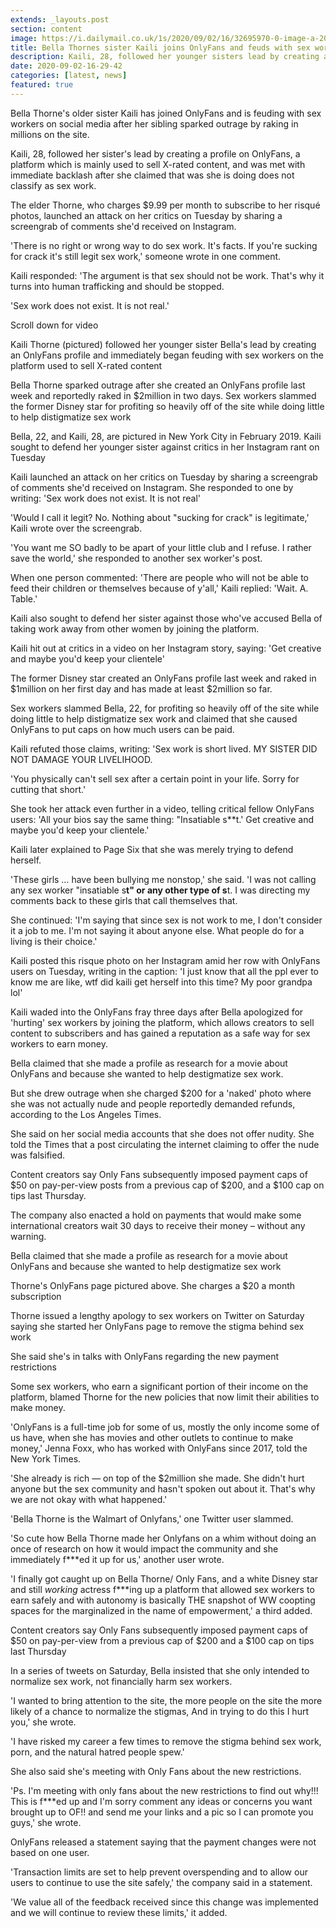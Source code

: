 ```yaml
---
extends: _layouts.post
section: content
image: https://i.dailymail.co.uk/1s/2020/09/02/16/32695970-0-image-a-20_1599060332421.jpg 
title: Bella Thornes sister Kaili joins OnlyFans and feuds with sex workers on social media 
description: Kaili, 28, followed her younger sisters lead by creating a profile on OnlyFan and was met with immediate backlash after she claimed that was she is doing does not classify as sex work. 
date: 2020-09-02-16-29-42 
categories: [latest, news] 
featured: true 
--- 
```

Bella Thorne's older sister Kaili has joined OnlyFans and is feuding with sex workers on social media after her sibling sparked outrage by raking in millions on the site. 

Kaili, 28, followed her sister's lead by creating a profile on OnlyFans, a platform which is mainly used to sell X-rated content, and was met with immediate backlash after she claimed that was she is doing does not classify as sex work.  

The elder Thorne, who charges $9.99 per month to subscribe to her risqué photos, launched an attack on her critics on Tuesday by sharing a screengrab of comments she'd received on Instagram.  

'There is no right or wrong way to do sex work. It's facts. If you're sucking for crack it's still legit sex work,' someone wrote in one comment.    

Kaili responded: 'The argument is that sex should not be work. That's why it turns into human trafficking and should be stopped.  

'Sex work does not exist. It is not real.'

Scroll down for video 

Kaili Thorne (pictured) followed her younger sister Bella's lead by creating an OnlyFans profile and immediately began feuding with sex workers on the platform used to sell X-rated content

Bella Thorne sparked outrage after she created an OnlyFans profile last week and reportedly raked in $2million in two days. Sex workers slammed the former Disney star for profiting so heavily off of the site while doing little to help distigmatize sex work

Bella, 22, and Kaili, 28, are pictured in New York City in February 2019. Kaili sought to defend her younger sister against critics in her Instagram rant on Tuesday

Kaili launched an attack on her critics on Tuesday by sharing a screengrab of comments she'd received on Instagram. She responded to one by writing: 'Sex work does not exist. It is not real'

'Would I call it legit? No. Nothing about "sucking for crack" is legitimate,' Kaili wrote over the screengrab.  

'You want me SO badly to be apart of your little club and I refuse. I rather save the world,' she responded to another sex worker's post. 

When one person commented: 'There are people who will not be able to feed their children or themselves because of y'all,' Kaili replied: 'Wait. A. Table.'

Kaili also sought to defend her sister against those who've accused Bella of taking work away from other women by joining the platform.  

Kaili hit out at critics in a video on her Instagram story, saying: 'Get creative and maybe you'd keep your clientele'

The former Disney star created an OnlyFans profile last week and raked in $1million on her first day and has made at least $2million so far.

Sex workers slammed Bella, 22, for profiting so heavily off of the site while doing little to help distigmatize sex work and claimed that she caused OnlyFans to put caps on how much users can be paid. 

Kaili refuted those claims, writing: 'Sex work is short lived. MY SISTER DID NOT DAMAGE YOUR LIVELIHOOD. 

'You physically can't sell sex after a certain point in your life. Sorry for cutting that short.' 

She took her attack even further in a video, telling critical fellow OnlyFans users: 'All your bios say the same thing: "Insatiable s**t.' Get creative and maybe you'd keep your clientele.'  

Kaili later explained to Page Six that she was merely trying to defend herself.  

'These girls … have been bullying me nonstop,' she said. 'I was not calling any sex worker "insatiable s**t" or any other type of s**t. I was directing my comments back to these girls that call themselves that.

She continued: 'I'm saying that since sex is not work to me, I don't consider it a job to me. I'm not saying it about anyone else. What people do for a living is their choice.'

Kaili posted this risque photo on her Instagram amid her row with OnlyFans users on Tuesday, writing in the caption: 'I just know that all the ppl ever to know me are like, wtf did kaili get herself into this time? My poor grandpa lol'

Kaili waded into the OnlyFans fray three days after Bella apologized for 'hurting' sex workers by joining the platform, which allows creators to sell content to subscribers and has gained a reputation as a safe way for sex workers to earn money. 

Bella claimed that she made a profile as research for a movie about OnlyFans and because she wanted to help destigmatize sex work.  

But she drew outrage when she charged $200 for a 'naked' photo where she was not actually nude and people reportedly demanded refunds, according to the Los Angeles Times.

She said on her social media accounts that she does not offer nudity. She told the Times that a post circulating the internet claiming to offer the nude was falsified.

Content creators say Only Fans subsequently imposed payment caps of $50 on pay-per-view posts from a previous cap of $200, and a $100 cap on tips last Thursday. 

The company also enacted a hold on payments that would make some international creators wait 30 days to receive their money – without any warning.

Bella claimed that she made a profile as research for a movie about OnlyFans and because she wanted to help destigmatize sex work

Thorne's OnlyFans page pictured above. She charges a $20 a month subscription

Thorne issued a lengthy apology to sex workers on Twitter on Saturday saying she started her OnlyFans page to remove the stigma behind sex work



She said she's in talks with OnlyFans regarding the new payment restrictions

Some sex workers, who earn a significant portion of their income on the platform, blamed Thorne for the new policies that now limit their abilities to make money. 

'OnlyFans is a full-time job for some of us, mostly the only income some of us have, when she has movies and other outlets to continue to make money,' Jenna Foxx, who has worked with OnlyFans since 2017, told the New York Times. 

'She already is rich — on top of the $2million she made. She didn't hurt anyone but the sex community and hasn't spoken out about it. That's why we are not okay with what happened.' 

'Bella Thorne is the Walmart of Onlyfans,' one Twitter user slammed.

'So cute how Bella Thorne made her Onlyfans on a whim without doing an once of research on how it would impact the community and she immediately f***ed it up for us,' another user wrote.

'I finally got caught up on Bella Thorne/ Only Fans, and a white Disney star and still *working* actress f***ing up a platform that allowed sex workers to earn safely and with autonomy is basically THE snapshot of WW coopting spaces for the marginalized in the name of empowerment,' a third added.  

Content creators say Only Fans subsequently imposed payment caps of $50 on pay-per-view from a previous cap of $200 and a $100 cap on tips last Thursday

In a series of tweets on Saturday, Bella insisted that she only intended to normalize sex work, not financially harm sex workers. 

'I wanted to bring attention to the site, the more people on the site the more likely of a chance to normalize the stigmas, And in trying to do this I hurt you,' she wrote. 

'I have risked my career a few times to remove the stigma behind sex work, porn, and the natural hatred people spew.' 

She also said she's meeting with Only Fans about the new restrictions.

'Ps. I'm meeting with only fans about the new restrictions to find out why!!! This is f***ed up and I'm sorry comment any ideas or concerns you want brought up to OF!! and send me your links and a pic so I can promote you guys,' she wrote. 

OnlyFans released a statement saying that the payment changes were not based on one user.

'Transaction limits are set to help prevent overspending and to allow our users to continue to use the site safely,' the company said in a statement. 

'We value all of the feedback received since this change was implemented and we will continue to review these limits,' it added.        







